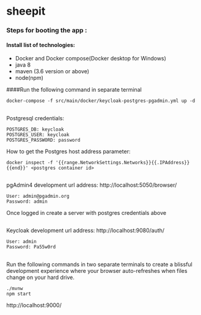 # sheepit

### Steps for booting the app :

#### Install list of technologies:

- Docker and Docker compose(Docker desktop for Windows)
- java 8
- maven (3.6 version or above)
- node(npm)

####Run the following command in separate terminal

```
docker-compose -f src/main/docker/keycloak-postgres-pgadmin.yml up -d
```

##

Postgresql credentials:

```
POSTGRES_DB: keycloak
POSTGRES_USER: keycloak
POSTGRES_PASSWORD: password
```

How to get the Postgres host address parameter:

```
docker inspect -f '{{range.NetworkSettings.Networks}}{{.IPAddress}}{{end}}' <postgres container id>
```

##

pgAdmin4 development url address:
http://localhost:5050/browser/

```
User: admin@pgadmin.org
Password: admin
```

Once logged in create a server with postgres credentials above

##

Keycloak development url address:
http://localhost:9080/auth/

```
User: admin
Password: Pa55w0rd
```

##

Run the following commands in two separate terminals to create a blissful development experience where your browser
auto-refreshes when files change on your hard drive.

```
./mvnw
npm start
```

http://localhost:9000/
